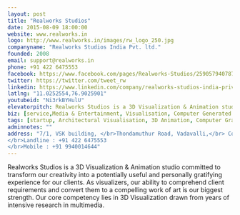 ```yaml
---
layout: post
title: "Realworks Studios"
date: 2015-08-09 18:00:00
website: www.realworks.in
logo: http://www.realworks.in/images/rw_logo_250.jpg
companyname: "Realworks Studios India Pvt. ltd."
founded: 2008
email: support@realworks.in
phone: +91 422 6475553
facebook: https://www.facebook.com/pages/Realworks-Studios/259057940787217
twitter: https://twitter.com/tweet_rw
linkedin: https://www.linkedin.com/company/realworks-studios-india-private-limited
latlng: "11.0252554,76.9025901"
youtubeid: "Ni3rkBYHulU"
elevatorpitch: Realworks Studios is a 3D Visualization & Animation studio for 3D Visualization, Computer Generated Imagery(CGI) using open source tools and technology.
biz: [service,Media & Entertainment, Visualisation, Computer Generated Imagery (CGI)]
tags: [startup, Architectural Visualisation, 3D Animation, Computer Graphics, Open Sourcem, digitalmedia]
adminnotes: ""
address: "7/1, VSK building, </br>Thondamuthur Road, Vadavalli,</br> Coimbatore 641041.
</br>Landline : +91 422 6475553
</br>Mobile : +91 9940014644"
---
```

Realworks Studios is a 3D Visualization & Animation studio committed to transform our creativity into a potentially useful and personally gratifying experience for our clients. As visualizers, our ability to comprehend client requirements and convert them to a compelling work of art is our biggest strength. Our core competency lies in 3D Visualization drawn from years of intensive research in multimedia.
